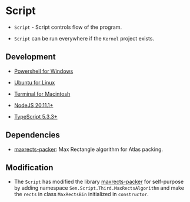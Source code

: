 # Script

-   `Script` - Script controls flow of the program.

-   `Script` can be run everywhere if the `Kernel` project exists.

## Development

-   [Powershell for Windows](https://learn.microsoft.com/en-us/powershell/)

-   [Ubuntu for Linux](https://ubuntu.com/tutorials/command-line-for-beginners)

-   [Terminal for Macintosh](https://developer.apple.com/library/archive/documentation/OpenSource/Conceptual/ShellScripting/Introduction/Introduction.html)

-   [NodeJS 20.11.1+](https://nodejs.org/en)

-   [TypeScript 5.3.3+](https://www.typescriptlang.org/)

## Dependencies

-   [maxrects-packer](https://github.com/soimy/maxrects-packer): Max Rectangle algorithm for Atlas packing.

## Modification

-   The `Script` has modified the library [maxrects-packer](https://github.com/soimy/maxrects-packer) for self-purpose by adding namespace `Sen.Script.Third.MaxRectsAlgorithm` and make the `rects` in class `MaxRectsBin` initialized in `constructor`.

